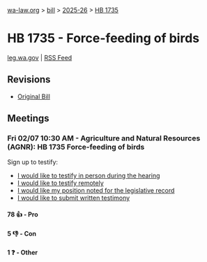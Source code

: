 [wa-law.org](/) > [bill](/bill/) > [2025-26](/bill/2025-26/) > [HB 1735](/bill/2025-26/hb/1735/)

# HB 1735 - Force-feeding of birds
[leg.wa.gov](https://app.leg.wa.gov/billsummary?BillNumber=1735&Year=2025&Initiative=false) | [RSS Feed](./rss.xml)

## Revisions
* [Original Bill](1/)

## Meetings
### Fri 02/07 10:30 AM - Agriculture and Natural Resources (AGNR): HB 1735 Force-feeding of birds
Sign up to testify:
* [I would like to testify in person during the hearing](https://app.leg.wa.gov/csi/Testifier/Add?chamber=House&mId=32649&aId=163045&caId=25510&tId=1)
* [I would like to testify remotely](https://app.leg.wa.gov/csi/Testifier/Add?chamber=House&mId=32649&aId=163045&caId=25510&tId=2)
* [I would like my position noted for the legislative record](https://app.leg.wa.gov/csi/Testifier/Add?chamber=House&mId=32649&aId=163045&caId=25510&tId=3)
* [I would like to submit written testimony](https://app.leg.wa.gov/csi/Testifier/Add?chamber=House&mId=32649&aId=163045&caId=25510&tId=4)

#### 78 👍 - Pro

#### 5 👎 - Con

#### 1 ❓ - Other
